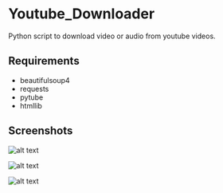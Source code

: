 # Youtube_Downloader
Python script to download video or audio from youtube videos.

## Requirements 
* beautifulsoup4
* requests
* pytube
* htmllib

## Screenshots

![alt text](https://i.imgur.com/BhEX9VU.png)

![alt text](https://i.imgur.com/mojkP41.png)

![alt text](https://i.imgur.com/ZBkSOHy.png)
